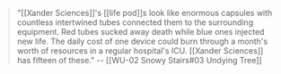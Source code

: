 > "[[Xander Sciences]]'s [[life pod]]s look like enormous capsules with countless intertwined tubes connected them to the surrounding equipment. Red tubes sucked away death while blue ones injected new life. The daily cost of one device could burn through a month's worth of resources in a regular hospital's ICU. [[Xander Sciences]] has fifteen of these."
> -- [[WU-02 Snowy Stairs#03 Undying Tree]]